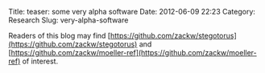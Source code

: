 Title: teaser: some very alpha software
Date: 2012-06-09 22:23
Category: Research
Slug: very-alpha-software

Readers of this blog may find
[https://github.com/zackw/stegotorus](https://github.com/zackw/stegotorus)
and
[https://github.com/zackw/moeller-ref](https://github.com/zackw/moeller-ref)
of interest.

